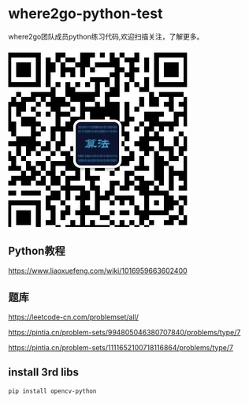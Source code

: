 # where2go-python-test

where2go团队成员python练习代码,欢迎扫描关注，了解更多。


![](0000-png/logo.jpg)

## Python教程

https://www.liaoxuefeng.com/wiki/1016959663602400

## 题库
  
https://leetcode-cn.com/problemset/all/


https://pintia.cn/problem-sets/994805046380707840/problems/type/7

https://pintia.cn/problem-sets/1111652100718116864/problems/type/7


## install 3rd libs
```shell
pip install opencv-python
```
